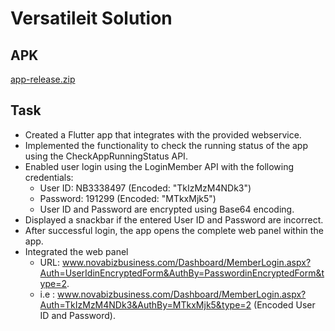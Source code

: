
# Versatileit Solution
## APK
[app-release.zip](https://github.com/Ojasv24/versatileitsolution/files/12027043/app-release.zip)

## Task
- Created a Flutter app that integrates with the provided webservice.
- Implemented the functionality to check the running status of the app using the CheckAppRunningStatus API.
- Enabled user login using the LoginMember API with the following credentials:
    - User ID: NB3338497 (Encoded: "TkIzMzM4NDk3")
    - Password: 191299 (Encoded: "MTkxMjk5")
    - User ID and Password are encrypted using Base64 encoding.
- Displayed a snackbar if the entered User ID and Password are incorrect.
- After successful login, the app opens the complete web panel within the app.
- Integrated the web panel 
  - URL: www.novabizbusiness.com/Dashboard/MemberLogin.aspx?Auth=UserIdinEncryptedForm&AuthBy=PasswordinEncryptedForm&type=2.
  - i.e : www.novabizbusiness.com/Dashboard/MemberLogin.aspx?Auth=TkIzMzM4NDk3&AuthBy=MTkxMjk5&type=2 (Encoded User ID and Password).
